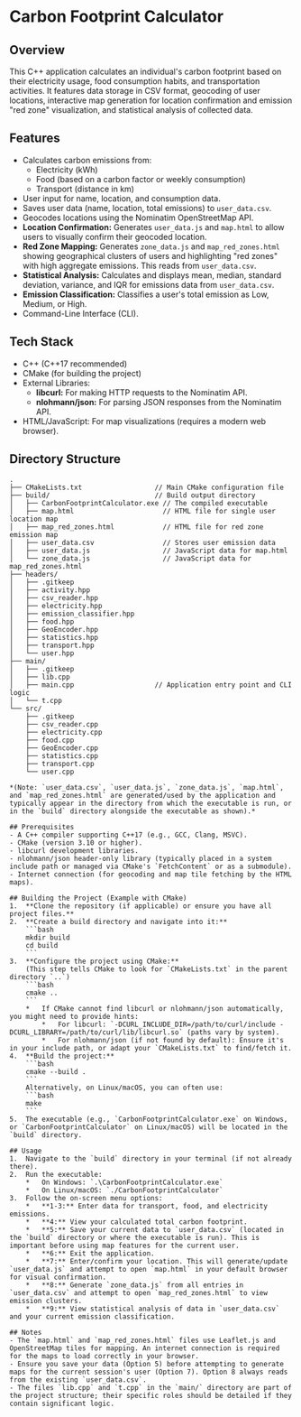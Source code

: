 # Carbon Footprint Calculator

## Overview
This C++ application calculates an individual's carbon footprint based on their electricity usage, food consumption habits, and transportation activities. It features data storage in CSV format, geocoding of user locations, interactive map generation for location confirmation and emission "red zone" visualization, and statistical analysis of collected data.

## Features
- Calculates carbon emissions from:
    - Electricity (kWh)
    - Food (based on a carbon factor or weekly consumption)
    - Transport (distance in km)
- User input for name, location, and consumption data.
- Saves user data (name, location, total emissions) to `user_data.csv`.
- Geocodes locations using the Nominatim OpenStreetMap API.
- **Location Confirmation:** Generates `user_data.js` and `map.html` to allow users to visually confirm their geocoded location.
- **Red Zone Mapping:** Generates `zone_data.js` and `map_red_zones.html` showing geographical clusters of users and highlighting "red zones" with high aggregate emissions. This reads from `user_data.csv`.
- **Statistical Analysis:** Calculates and displays mean, median, standard deviation, variance, and IQR for emissions data from `user_data.csv`.
- **Emission Classification:** Classifies a user's total emission as Low, Medium, or High.
- Command-Line Interface (CLI).

## Tech Stack
- C++ (C++17 recommended)
- CMake (for building the project)
- External Libraries:
    - **libcurl:** For making HTTP requests to the Nominatim API.
    - **nlohmann/json:** For parsing JSON responses from the Nominatim API.
- HTML/JavaScript: For map visualizations (requires a modern web browser).

## Directory Structure

```text
.
├── CMakeLists.txt                  // Main CMake configuration file
├── build/                          // Build output directory
│   ├── CarbonFootprintCalculator.exe // The compiled executable
│   ├── map.html                      // HTML file for single user location map
│   ├── map_red_zones.html            // HTML file for red zone emission map
│   ├── user_data.csv                 // Stores user emission data
│   ├── user_data.js                  // JavaScript data for map.html
│   └── zone_data.js                  // JavaScript data for map_red_zones.html
├── headers/
│   ├── .gitkeep
│   ├── activity.hpp
│   ├── csv_reader.hpp
│   ├── electricity.hpp
│   ├── emission_classifier.hpp
│   ├── food.hpp
│   ├── GeoEncoder.hpp
│   ├── statistics.hpp
│   ├── transport.hpp
│   └── user.hpp
├── main/
│   ├── .gitkeep
│   ├── lib.cpp
│   ├── main.cpp                    // Application entry point and CLI logic
│   └── t.cpp
└── src/
    ├── .gitkeep
    ├── csv_reader.cpp
    ├── electricity.cpp
    ├── food.cpp
    ├── GeoEncoder.cpp
    ├── statistics.cpp
    ├── transport.cpp
    └── user.cpp

*(Note: `user_data.csv`, `user_data.js`, `zone_data.js`, `map.html`, and `map_red_zones.html` are generated/used by the application and typically appear in the directory from which the executable is run, or in the `build` directory alongside the executable as shown).*

## Prerequisites
- A C++ compiler supporting C++17 (e.g., GCC, Clang, MSVC).
- CMake (version 3.10 or higher).
- libcurl development libraries.
- nlohmann/json header-only library (typically placed in a system include path or managed via CMake's `FetchContent` or as a submodule).
- Internet connection (for geocoding and map tile fetching by the HTML maps).

## Building the Project (Example with CMake)
1.  **Clone the repository (if applicable) or ensure you have all project files.**
2.  **Create a build directory and navigate into it:**
    ```bash
    mkdir build
    cd build
    ```
3.  **Configure the project using CMake:**
    (This step tells CMake to look for `CMakeLists.txt` in the parent directory `..`)
    ```bash
    cmake ..
    ```
    *   If CMake cannot find libcurl or nlohmann/json automatically, you might need to provide hints:
        *   For libcurl: `-DCURL_INCLUDE_DIR=/path/to/curl/include -DCURL_LIBRARY=/path/to/curl/lib/libcurl.so` (paths vary by system).
        *   For nlohmann/json (if not found by default): Ensure it's in your include path, or adapt your `CMakeLists.txt` to find/fetch it.
4.  **Build the project:**
    ```bash
    cmake --build .
    ```
    Alternatively, on Linux/macOS, you can often use:
    ```bash
    make
    ```
5.  The executable (e.g., `CarbonFootprintCalculator.exe` on Windows, or `CarbonFootprintCalculator` on Linux/macOS) will be located in the `build` directory.

## Usage
1.  Navigate to the `build` directory in your terminal (if not already there).
2.  Run the executable:
    *   On Windows: `.\CarbonFootprintCalculator.exe`
    *   On Linux/macOS: `./CarbonFootprintCalculator`
3.  Follow the on-screen menu options:
    *   **1-3:** Enter data for transport, food, and electricity emissions.
    *   **4:** View your calculated total carbon footprint.
    *   **5:** Save your current data to `user_data.csv` (located in the `build` directory or where the executable is run). This is important before using map features for the current user.
    *   **6:** Exit the application.
    *   **7:** Enter/confirm your location. This will generate/update `user_data.js` and attempt to open `map.html` in your default browser for visual confirmation.
    *   **8:** Generate `zone_data.js` from all entries in `user_data.csv` and attempt to open `map_red_zones.html` to view emission clusters.
    *   **9:** View statistical analysis of data in `user_data.csv` and your current emission classification.

## Notes
- The `map.html` and `map_red_zones.html` files use Leaflet.js and OpenStreetMap tiles for mapping. An internet connection is required for the maps to load correctly in your browser.
- Ensure you save your data (Option 5) before attempting to generate maps for the current session's user (Option 7). Option 8 always reads from the existing `user_data.csv`.
- The files `lib.cpp` and `t.cpp` in the `main/` directory are part of the project structure; their specific roles should be detailed if they contain significant logic.
